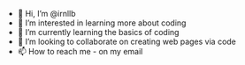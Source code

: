 - 👋 Hi, I’m @irnllb
- 👀 I’m interested in learning more about coding
- 🌱 I’m currently learning the basics of coding
- 💞️ I’m looking to collaborate on creating web pages via code
- 📫 How to reach me - on my email

<!---
irnllb/irnllb is a ✨ special ✨ repository because its `README.md` (this file) appears on your GitHub profile.
You can click the Preview link to take a look at your changes.
--->
